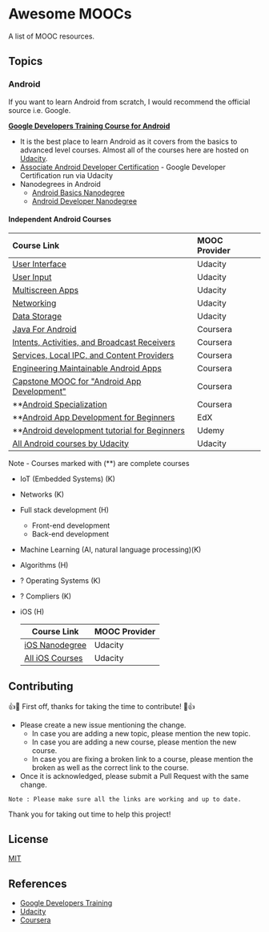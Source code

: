 # Awesome MOOCs
A list of MOOC resources.

## Topics

### __Android__
If you want to learn Android from scratch, I would recommend the official source i.e. Google.

__[Google Developers Training Course for Android](https://developers.google.com/training/android/)__
- It is the best place to learn Android as it covers from the basics to advanced level courses. Almost all of the courses here are hosted on [Udacity](https://www.udacity.com/). 
- [Associate Android Developer Certification](https://developers.google.com/training/certification/associate-android-developer/) - Google Developer Certification run via Udacity
- Nanodegrees in Android
  - [Android Basics Nanodegree](https://www.udacity.com/course/android-basics-nanodegree-by-google--nd803)
  - [Android Developer Nanodegree](https://www.udacity.com/course/android-developer-nanodegree-by-google--nd801)
  
#### Independent Android Courses
      
  | Course Link| MOOC Provider|
  |:--------|:-------------|
  | [User Interface](https://www.udacity.com/course/android-basics-user-interface--ud834)| Udacity |
  | [User Input](https://www.udacity.com/course/android-basics-user-input--ud836) | Udacity |
  | [Multiscreen Apps](https://www.udacity.com/course/android-basics-multiscreen-apps--ud839) | Udacity |
  | [Networking](https://www.udacity.com/course/android-basics-networking--ud843) | Udacity |
  | [Data Storage](https://www.udacity.com/course/android-basics-data-storage--ud845) | Udacity |
  | [Java For Android](https://www.coursera.org/learn/java-for-android) | Coursera |
  | [Intents, Activities, and Broadcast Receivers](https://www.coursera.org/learn/androidapps) | Coursera |
  | [Services, Local IPC, and Content Providers](https://www.coursera.org/learn/androidapps-2) | Coursera |
  | [Engineering Maintainable Android Apps](https://www.coursera.org/specializations/android-app-development) | Coursera |
  | [Capstone MOOC for "Android App Development"](https://www.coursera.org/learn/aadcapstone) | Coursera |
  | **[Android Specialization](https://www.coursera.org/specializations/android-app-development) | Coursera |
  | **[Android App Development for Beginners](https://www.edx.org/course/android-app-development-beginners-galileox-caad002x-0) | EdX|
  | **[Android development tutorial for Beginners](https://www.udemy.com/complete-android-development-course/) | Udemy |
  | [All Android courses by Udacity](https://www.udacity.com/courses/android)| Udacity |
 
Note - Courses marked with (**) are complete courses

- IoT (Embedded Systems) (K)
- Networks (K)
- Full stack development (H)
  - Front-end development
  - Back-end development
- Machine Learning (AI, natural language processing)(K)
- Algorithms (H)
- ? Operating Systems (K)
- ? Compliers (K)

- iOS (H)
  
  | Course Link| MOOC Provider|
  |--------|-------------|
  | [iOS Nanodegree](https://www.udacity.com/course/ios-developer-nanodegree--nd003)| Udacity |
  | [All iOS Courses](https://www.udacity.com/courses/ios) | Udacity |



## Contributing

:+1::tada: First off, thanks for taking the time to contribute! :tada::+1:

* Please create a new issue mentioning the change. 
  * In case you are adding a new topic, please mention the new topic. 
  * In case you are adding a new course, please mention the new course. 
  * In case you are fixing a broken link to a course, please mention the broken as well as the correct link to the course.
* Once it is acknowledged, please submit a Pull Request with the same change. 

`Note : Please make sure all the links are working and up to date.` 

Thank you for taking out time to help this project!

## License

[MIT](https://github.com/Tapia17/awesome-moocs/blob/master/LICENSE)


## References
- [Google Developers Training](https://developers.google.com/training/)
- [Udacity](https://www.udacity.com/)
- [Coursera](https://www.coursera.org/)
   
